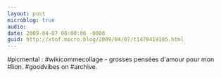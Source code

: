 ```yaml
---
layout: post
microblog: true
audio: 
date: 2009-04-07 00:00:00 -0000
guid: http://xtof.micro.blog/2009/04/07/t1470419105.html
---
```

#picmental : #wikicommecollage  - grosses pensées d'amour pour mon #lion. #goodvibes on #archive.
